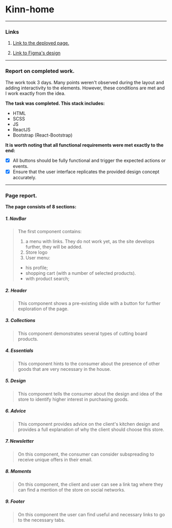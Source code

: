 # Kinn-home

***

### Links

1.  [Link to the deployed page.](https://pitsuhavladislaw.github.io/kinn-home)

2. [Link to Figma's design](https://www.figma.com/file/t7mQuWXqA36cZfeSsvZ2ji/Kinn-Home-(Copy)-(Copy)?node-id=1%3A116&mode=dev)

***

### Report on completed work.

The work took 3 days. Many points weren't observed during the layout and adding interactivity to the elements. However, these conditions are met and I work exactly from the idea.

**The task was completed. This stack includes:**

* HTML
* SCSS
* JS
* ReactJS
* Bootstrap (React-Bootstrap)

**It is worth noting that all functional requirements were met exactly to the end:**

- [x] All buttons should be fully functional and trigger the expected actions or events.
- [x] Ensure that the user interface replicates the provided design concept accurately.

***

### Page report.

**The page consists of 8 sections:**

##### 1. NavBar

> The first component contains: 
> 1) a menu with links. They do not work yet, as the site develops further, they will be added.
> 2) Store logo
> 3) User menu:
> * his profile;
> * shopping cart (with a number of selected products).
> * with product search;

##### 2. Header

>This component shows a pre-existing slide with a button for further exploration of the page.

##### 3. Collections

> This component demonstrates several types of cutting board products.

##### 4. Essentials

> This component hints to the consumer about the presence of other goods that are very necessary in the house.

##### 5. Design

> This component tells the consumer about the design and idea of the store to identify higher interest in purchasing goods.

##### 6. Advice

> This component provides advice on the client's kitchen design and provides a full explanation of why the client should choose this store.

##### 7. Newsletter

> On this component, the consumer can consider subspreading to receive unique offers in their email.

##### 8. Moments

> On this component, the client and user can see a link tag where they can find a mention of the store on social networks.

##### 9. Footer

> On this component the user can find useful and necessary links to go to the necessary tabs.